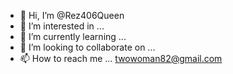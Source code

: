 - 👋 Hi, I’m @Rez406Queen
- 👀 I’m interested in ...
- 🌱 I’m currently learning ...
- 💞️ I’m looking to collaborate on ...
- 📫 How to reach me ... twowoman82@gmail.com 

<!---
Rez406Queen/Rez406Queen is a ✨ special ✨ repository because its `README.md` (this file) appears on your GitHub profile.
You can click the Preview link to take a look at your changes.
--->
